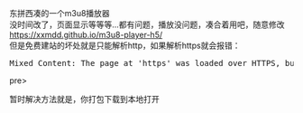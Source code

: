 东拼西凑的一个m3u8播放器<br>
没时间改了，页面显示等等等...都有问题，播放没问题，凑合着用吧，随意修改<br>
https://xxmdd.github.io/m3u8-player-h5/
<br>但是免费建站的坏处就是只能解析http，如果解析https就会报错：<br>
<pre>Mixed Content: The page at 'https' was loaded over HTTPS, but requested an insecure XMLHttpRequest endpoint 'http'. This request has been blocked; the content must be served over HTTPS.</pre>pre><br>
暂时解决方法就是，你打包下载到本地打开
